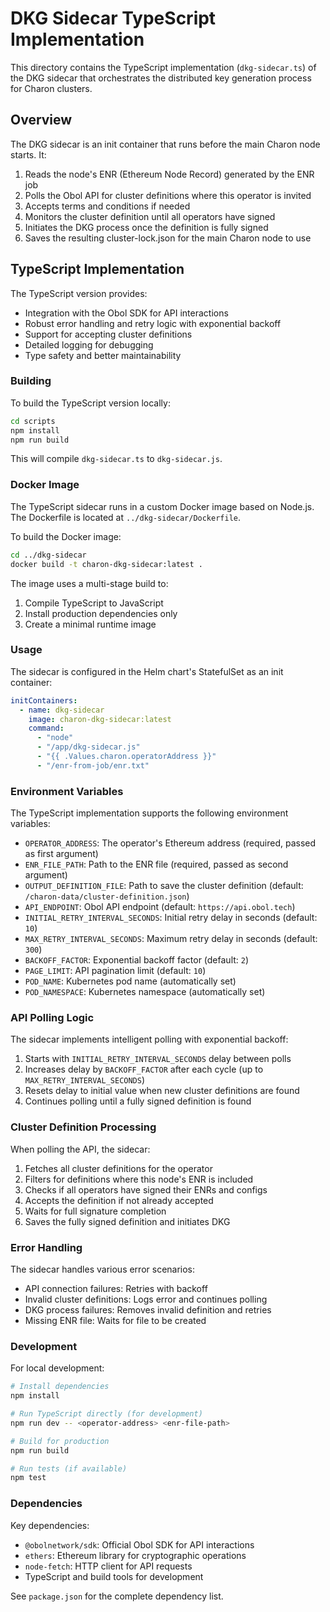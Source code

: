 # DKG Sidecar TypeScript Implementation

This directory contains the TypeScript implementation (`dkg-sidecar.ts`) of the DKG sidecar that orchestrates the distributed key generation process for Charon clusters.

## Overview

The DKG sidecar is an init container that runs before the main Charon node starts. It:
1. Reads the node's ENR (Ethereum Node Record) generated by the ENR job
2. Polls the Obol API for cluster definitions where this operator is invited
3. Accepts terms and conditions if needed
4. Monitors the cluster definition until all operators have signed
5. Initiates the DKG process once the definition is fully signed
6. Saves the resulting cluster-lock.json for the main Charon node to use

## TypeScript Implementation

The TypeScript version provides:
- Integration with the Obol SDK for API interactions
- Robust error handling and retry logic with exponential backoff
- Support for accepting cluster definitions
- Detailed logging for debugging
- Type safety and better maintainability

### Building

To build the TypeScript version locally:

```bash
cd scripts
npm install
npm run build
```

This will compile `dkg-sidecar.ts` to `dkg-sidecar.js`.

### Docker Image

The TypeScript sidecar runs in a custom Docker image based on Node.js. The Dockerfile is located at `../dkg-sidecar/Dockerfile`.

To build the Docker image:

```bash
cd ../dkg-sidecar
docker build -t charon-dkg-sidecar:latest .
```

The image uses a multi-stage build to:
1. Compile TypeScript to JavaScript
2. Install production dependencies only
3. Create a minimal runtime image

### Usage

The sidecar is configured in the Helm chart's StatefulSet as an init container:

```yaml
initContainers:
  - name: dkg-sidecar
    image: charon-dkg-sidecar:latest
    command:
      - "node"
      - "/app/dkg-sidecar.js"
      - "{{ .Values.charon.operatorAddress }}"
      - "/enr-from-job/enr.txt"
```

### Environment Variables

The TypeScript implementation supports the following environment variables:

- `OPERATOR_ADDRESS`: The operator's Ethereum address (required, passed as first argument)
- `ENR_FILE_PATH`: Path to the ENR file (required, passed as second argument)
- `OUTPUT_DEFINITION_FILE`: Path to save the cluster definition (default: `/charon-data/cluster-definition.json`)
- `API_ENDPOINT`: Obol API endpoint (default: `https://api.obol.tech`)
- `INITIAL_RETRY_INTERVAL_SECONDS`: Initial retry delay in seconds (default: `10`)
- `MAX_RETRY_INTERVAL_SECONDS`: Maximum retry delay in seconds (default: `300`)
- `BACKOFF_FACTOR`: Exponential backoff factor (default: `2`)
- `PAGE_LIMIT`: API pagination limit (default: `10`)
- `POD_NAME`: Kubernetes pod name (automatically set)
- `POD_NAMESPACE`: Kubernetes namespace (automatically set)

### API Polling Logic

The sidecar implements intelligent polling with exponential backoff:

1. Starts with `INITIAL_RETRY_INTERVAL_SECONDS` delay between polls
2. Increases delay by `BACKOFF_FACTOR` after each cycle (up to `MAX_RETRY_INTERVAL_SECONDS`)
3. Resets delay to initial value when new cluster definitions are found
4. Continues polling until a fully signed definition is found

### Cluster Definition Processing

When polling the API, the sidecar:
1. Fetches all cluster definitions for the operator
2. Filters for definitions where this node's ENR is included
3. Checks if all operators have signed their ENRs and configs
4. Accepts the definition if not already accepted
5. Waits for full signature completion
6. Saves the fully signed definition and initiates DKG

### Error Handling

The sidecar handles various error scenarios:
- API connection failures: Retries with backoff
- Invalid cluster definitions: Logs error and continues polling
- DKG process failures: Removes invalid definition and retries
- Missing ENR file: Waits for file to be created

### Development

For local development:

```bash
# Install dependencies
npm install

# Run TypeScript directly (for development)
npm run dev -- <operator-address> <enr-file-path>

# Build for production
npm run build

# Run tests (if available)
npm test
```

### Dependencies

Key dependencies:
- `@obolnetwork/sdk`: Official Obol SDK for API interactions
- `ethers`: Ethereum library for cryptographic operations
- `node-fetch`: HTTP client for API requests
- TypeScript and build tools for development

See `package.json` for the complete dependency list.